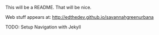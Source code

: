 This will be a README. That will be nice.

Web stuff appears at:
http://edthedev.github.io/savannahgreenurbana

TODO: Setup Navigation with Jekyll

